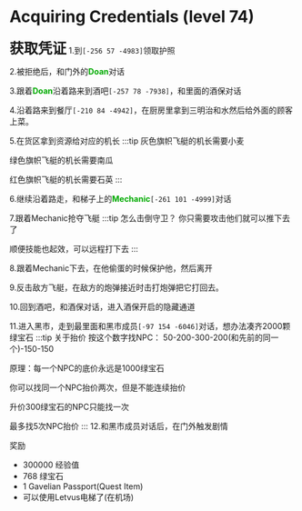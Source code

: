 # Acquiring Credentials (level 74)
<span style="font-size: 25px;"><span style="font-size: 25px;"><span style="font-size: 25px;"><span style="font-size: 25px;"><span style="font-size: 25px;">**获取凭证**</span></span></span></span></span>
1.到`[-256 57 -4983]`领取护照

2.被拒绝后，和门外的<font color=00AA00>**Doan**</font>对话

3.跟着<font color=00AA00>**Doan**</font>沿着路来到酒吧`[-257 78 -7938]`，和里面的酒保对话

4.沿着路来到餐厅`[-210 84 -4942]`，在厨房里拿到三明治和水然后给外面的顾客上菜。

5.在货区拿到资源给对应的机长
:::tip
灰色旗帜飞艇的机长需要小麦

绿色旗帜飞艇的机长需要南瓜

红色旗帜飞艇的机长需要石英
:::

6.继续沿着路走，和梯子上的<font color=00AA00>**Mechanic**</font>`[-261 101 -4999]`对话

7.跟着Mechanic抢夺飞艇
:::tip 怎么击倒守卫？
你只需要攻击他们就可以推下去了

顺便技能也起效，可以远程打下去
:::

8.跟着Mechanic下去，在他偷蛋的时候保护他，然后离开

9.反击敌方飞艇，在敌方的炮弹接近时击打炮弹把它打回去。

10.回到酒吧，和酒保对话，进入酒保开启的隐藏通道

11.进入黑市，走到最里面和黑市成员`[-97 154 -6046]`对话，想办法凑齐2000颗绿宝石
:::tip 关于抬价
按这个数字找NPC：
50-200-300-200(和先前的同一个)-150-150

原理：每一个NPC的底价永远是1000绿宝石

你可以找同一个NPC抬价两次，但是不能连续抬价

升价300绿宝石的NPC只能找一次

最多找5次NPC抬价
:::
12.和黑市成员对话后，在门外触发剧情

奖励
+ 300000 经验值
+ 768 绿宝石
+ 1 Gavelian Passport(Quest Item)
+ 可以使用Letvus电梯了(在机场)
